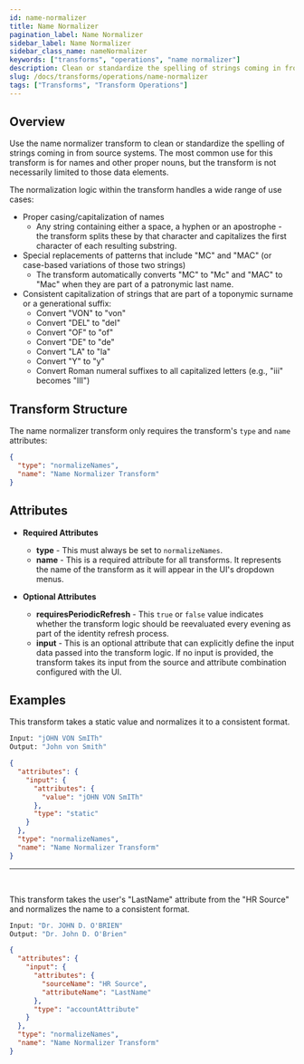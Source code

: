 ```yaml
---
id: name-normalizer
title: Name Normalizer
pagination_label: Name Normalizer
sidebar_label: Name Normalizer
sidebar_class_name: nameNormalizer
keywords: ["transforms", "operations", "name normalizer"]
description: Clean or standardize the spelling of strings coming in from source systems.
slug: /docs/transforms/operations/name-normalizer
tags: ["Transforms", "Transform Operations"]
---
```


## Overview

Use the name normalizer transform to clean or standardize the spelling of
strings coming in from source systems. The most common use for this transform is
for names and other proper nouns, but the transform is not necessarily limited
to those data elements.

The normalization logic within the transform handles a wide range of use cases:

- Proper casing/capitalization of names
  - Any string containing either a space, a hyphen or an apostrophe - the
    transform splits these by that character and capitalizes the first character
    of each resulting substring.
- Special replacements of patterns that include "MC" and "MAC" (or case-based
  variations of those two strings)
  - The transform automatically converts "MC" to "Mc" and "MAC" to "Mac" when
    they are part of a patronymic last name.
- Consistent capitalization of strings that are part of a toponymic surname or a
  generational suffix:
  - Convert "VON" to "von"
  - Convert "DEL" to "del"
  - Convert "OF" to "of"
  - Convert "DE" to "de"
  - Convert "LA" to "la"
  - Convert "Y" to "y"
  - Convert Roman numeral suffixes to all capitalized letters (e.g., "iii"
    becomes "III")

## Transform Structure

The name normalizer transform only requires the transform's `type` and `name`
attributes:

```json
{
  "type": "normalizeNames",
  "name": "Name Normalizer Transform"
}
```

## Attributes

- **Required Attributes**

  - **type** - This must always be set to `normalizeNames`.
  - **name** - This is a required attribute for all transforms. It represents
    the name of the transform as it will appear in the UI's dropdown menus.

- **Optional Attributes**
  - **requiresPeriodicRefresh** - This `true` or `false` value indicates whether
    the transform logic should be reevaluated every evening as part of the
    identity refresh process.
  - **input** - This is an optional attribute that can explicitly define the
    input data passed into the transform logic. If no input is provided, the
    transform takes its input from the source and attribute combination
    configured with the UI.

## Examples

This transform takes a static value and normalizes it to a consistent format.

```bash
Input: "jOHN VON SmITh"
Output: "John von Smith"
```

```json
{
  "attributes": {
    "input": {
      "attributes": {
        "value": "jOHN VON SmITh"
      },
      "type": "static"
    }
  },
  "type": "normalizeNames",
  "name": "Name Normalizer Transform"
}
```

---

<p>&nbsp;</p>

This transform takes the user's "LastName" attribute from the "HR Source" and
normalizes the name to a consistent format.

```bash
Input: "Dr. JOHN D. O'BRIEN"
Output: "Dr. John D. O'Brien"
```

```json
{
  "attributes": {
    "input": {
      "attributes": {
        "sourceName": "HR Source",
        "attributeName": "LastName"
      },
      "type": "accountAttribute"
    }
  },
  "type": "normalizeNames",
  "name": "Name Normalizer Transform"
}
```
